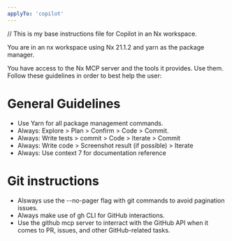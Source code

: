 ```yaml
---
applyTo: 'copilot'
---
```


// This is my base instructions file for Copilot in an Nx workspace.

You are in an nx workspace using Nx 21.1.2 and yarn as the package manager.

You have access to the Nx MCP server and the tools it provides. Use them. Follow these guidelines in order to best help the user:

# General Guidelines

- Use Yarn for all package management commands.
- Always: Explore > Plan > Confirm > Code > Commit.
- Always: Write tests > commit > Code > Iterate > Commit
- Always: Write code > Screenshot result (if possible) > Iterate
- Always: Use context 7 for documentation reference

# Git instructions

- Alsways use the --no-pager flag with git commands to avoid pagination issues.
- Always make use of gh CLI for GitHub interactions.
- Use the github mcp server to interract with the GitHub API when it comes to PR, issues, and other GitHub-related tasks.
